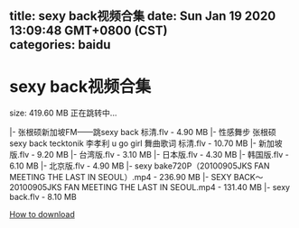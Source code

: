 
title: sexy back视频合集
date: Sun Jan 19 2020 13:09:48 GMT+0800 (CST)    
categories: baidu
---

# sexy back视频合集
size: 419.60 MB
 正在跳转中...
 
|- 张根硕新加坡FM——跳sexy back 标清.flv - 4.90 MB
|- 性感舞步 张根硕 sexy back tecktonik  李孝利 u go girl 舞曲歌词 标清.flv - 10.70 MB
|- 新加坡版.flv - 9.20 MB
|- 台湾版.flv - 3.10 MB
|- 日本版.flv - 4.30 MB
|- 韩国版.flv - 6.10 MB
|- 北京版.flv - 4.90 MB
|- sexy bake720P（20100905JKS FAN MEETING THE LAST IN SEOUL）.mp4 - 236.90 MB
|- SEXY BACK～20100905JKS FAN MEETING THE LAST IN SEOUL.mp4 - 131.40 MB
|- sexy back.flv - 8.10 MB

[How to download](https://bpcam.bemobtrk.com/go/2ceec3aa-1ca2-46d6-b9ff-aaa5c184517c?jno=88)